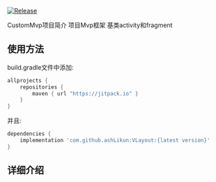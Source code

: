 [![Release](https://jitpack.io/v/ashLikun/VLayout.svg)](https://jitpack.io/#ashLikun/VLayout)

CustomMvp项目简介 项目Mvp框架 基类activity和fragment

## 使用方法

build.gradle文件中添加:

```gradle
allprojects {
    repositories {
        maven { url "https://jitpack.io" }
    }
}
```

并且:

```gradle
dependencies {
    implementation 'com.github.ashLikun:VLayout:{latest version}'
}
```

## 详细介绍

